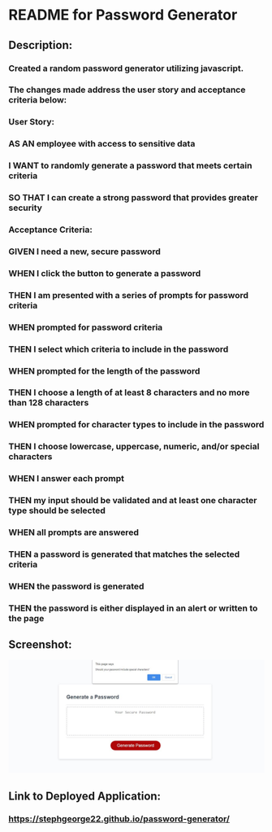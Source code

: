 # README for Password Generator

## Description: 

### Created a random password generator utilizing javascript. 

### The changes made address the user story and acceptance criteria below:

### User Story:
### AS AN employee with access to sensitive data
### I WANT to randomly generate a password that meets certain criteria
### SO THAT I can create a strong password that provides greater security

### Acceptance Criteria:
### GIVEN I need a new, secure password
### WHEN I click the button to generate a password
### THEN I am presented with a series of prompts for password criteria
### WHEN prompted for password criteria
### THEN I select which criteria to include in the password
### WHEN prompted for the length of the password
### THEN I choose a length of at least 8 characters and no more than 128 characters
### WHEN prompted for character types to include in the password
### THEN I choose lowercase, uppercase, numeric, and/or special characters
### WHEN I answer each prompt
### THEN my input should be validated and at least one character type should be selected
### WHEN all prompts are answered
### THEN a password is generated that matches the selected criteria
### WHEN the password is generated
### THEN the password is either displayed in an alert or written to the page

## Screenshot:
<img src="./assets/images/readme.JPG" alt="website screenshot" />

## Link to Deployed Application:
### https://stephgeorge22.github.io/password-generator/
